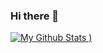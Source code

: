 ### Hi there 👋

[![My Github Stats](https://github-readme-stats.vercel.app/api?username=zjxi&show_icons=true&theme=dracula)
)](https://github.com/anuraghazra/github-readme-stats)

